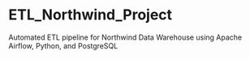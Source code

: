 # ETL_Northwind_Project
Automated ETL pipeline for Northwind Data Warehouse using Apache Airflow, Python, and PostgreSQL
